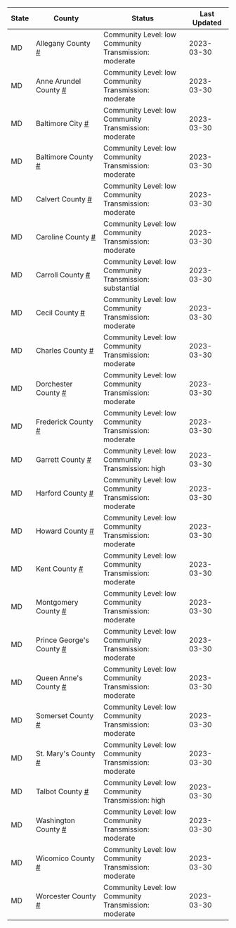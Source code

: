State | County | Status | Last Updated
--- | --- | --- | --- 
MD | Allegany County <a href="#allegany_county">#</a> | <a name="allegany_county"></a>Community Level: low<br/>Community Transmission: moderate | 2023-03-30
MD | Anne Arundel County <a href="#anne_arundel_county">#</a> | <a name="anne_arundel_county"></a>Community Level: low<br/>Community Transmission: moderate | 2023-03-30
MD | Baltimore City <a href="#baltimore_city">#</a> | <a name="baltimore_city"></a>Community Level: low<br/>Community Transmission: moderate | 2023-03-30
MD | Baltimore County <a href="#baltimore_county">#</a> | <a name="baltimore_county"></a>Community Level: low<br/>Community Transmission: moderate | 2023-03-30
MD | Calvert County <a href="#calvert_county">#</a> | <a name="calvert_county"></a>Community Level: low<br/>Community Transmission: moderate | 2023-03-30
MD | Caroline County <a href="#caroline_county">#</a> | <a name="caroline_county"></a>Community Level: low<br/>Community Transmission: moderate | 2023-03-30
MD | Carroll County <a href="#carroll_county">#</a> | <a name="carroll_county"></a>Community Level: low<br/>Community Transmission: substantial | 2023-03-30
MD | Cecil County <a href="#cecil_county">#</a> | <a name="cecil_county"></a>Community Level: low<br/>Community Transmission: moderate | 2023-03-30
MD | Charles County <a href="#charles_county">#</a> | <a name="charles_county"></a>Community Level: low<br/>Community Transmission: moderate | 2023-03-30
MD | Dorchester County <a href="#dorchester_county">#</a> | <a name="dorchester_county"></a>Community Level: low<br/>Community Transmission: moderate | 2023-03-30
MD | Frederick County <a href="#frederick_county">#</a> | <a name="frederick_county"></a>Community Level: low<br/>Community Transmission: moderate | 2023-03-30
MD | Garrett County <a href="#garrett_county">#</a> | <a name="garrett_county"></a>Community Level: low<br/>Community Transmission: high | 2023-03-30
MD | Harford County <a href="#harford_county">#</a> | <a name="harford_county"></a>Community Level: low<br/>Community Transmission: moderate | 2023-03-30
MD | Howard County <a href="#howard_county">#</a> | <a name="howard_county"></a>Community Level: low<br/>Community Transmission: moderate | 2023-03-30
MD | Kent County <a href="#kent_county">#</a> | <a name="kent_county"></a>Community Level: low<br/>Community Transmission: moderate | 2023-03-30
MD | Montgomery County <a href="#montgomery_county">#</a> | <a name="montgomery_county"></a>Community Level: low<br/>Community Transmission: moderate | 2023-03-30
MD | Prince George's County <a href="#prince_george's_county">#</a> | <a name="prince_george's_county"></a>Community Level: low<br/>Community Transmission: moderate | 2023-03-30
MD | Queen Anne's County <a href="#queen_anne's_county">#</a> | <a name="queen_anne's_county"></a>Community Level: low<br/>Community Transmission: moderate | 2023-03-30
MD | Somerset County <a href="#somerset_county">#</a> | <a name="somerset_county"></a>Community Level: low<br/>Community Transmission: moderate | 2023-03-30
MD | St. Mary's County <a href="#st._mary's_county">#</a> | <a name="st._mary's_county"></a>Community Level: low<br/>Community Transmission: moderate | 2023-03-30
MD | Talbot County <a href="#talbot_county">#</a> | <a name="talbot_county"></a>Community Level: low<br/>Community Transmission: high | 2023-03-30
MD | Washington County <a href="#washington_county">#</a> | <a name="washington_county"></a>Community Level: low<br/>Community Transmission: moderate | 2023-03-30
MD | Wicomico County <a href="#wicomico_county">#</a> | <a name="wicomico_county"></a>Community Level: low<br/>Community Transmission: moderate | 2023-03-30
MD | Worcester County <a href="#worcester_county">#</a> | <a name="worcester_county"></a>Community Level: low<br/>Community Transmission: moderate | 2023-03-30
